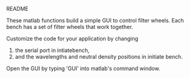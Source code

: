 README

These matlab functions build a simple GUI to control filter wheels. Each bench has a set of filter wheels that work together.

Customize the code for your application by changing
  1) the serial port in intiatebench,
  2) and the wavelengths and neutral density positions in initiate bench.
  
Open the GUI by typing 'GUI' into matlab's command window.
